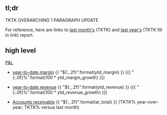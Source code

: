 ## tl;dr
TKTK OVERARCHING 1 PARAGRAPH UPDATE

For reference, here are links to [last month's](TKTK) (TKTK) and [last year's](TKTK) (TKTK fill in link) report.

## high level
[P&L](https://docs.google.com/spreadsheets/d/1zZxzkGlJvVwj8435NCd2T42mtR7KcAp55a88S5AfFDQ/edit#gid=1427044766)

* [year-to-date margin](https://docs.google.com/spreadsheets/d/1zZxzkGlJvVwj8435NCd2T42mtR7KcAp55a88S5AfFDQ/edit#gid=1427044766) {{ "${:,.2f}".format(ytd_margin) }} ({{ "{:.0f}%".format(100 * ytd_margin_growth) }})

* [year-to-date revenue](https://docs.google.com/spreadsheets/d/1zZxzkGlJvVwj8435NCd2T42mtR7KcAp55a88S5AfFDQ/edit#gid=1427044766) {{ "${:,.2f}".format(ytd_revenue) }} ({{ "{:.0f}%".format(100 * ytd_revenue_growth) }})

* [Accounts receivable](https://docs.google.com/spreadsheets/d/1zZxzkGlJvVwj8435NCd2T42mtR7KcAp55a88S5AfFDQ/edit#gid=205071454) {{  "${:,.2f}".format(ar_total) }} (TKTK% year-over-year; TKTK% versus last month)
